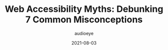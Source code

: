 ---
author: audioeye
date: 2021-08-03
permalink: false
publisher: moz
tags:
  - accessibility
  - meta
target_url: https://moz.com/blog/web-accessibility-myths
title: "Web Accessibility Myths: Debunking 7 Common Misconceptions"
---